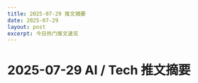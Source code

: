 ```yaml
---
title: 2025-07-29 推文摘要
date: 2025-07-29
layout: post
excerpt: 今日热门推文速览
---
```


# 2025-07-29 AI / Tech 推文摘要

